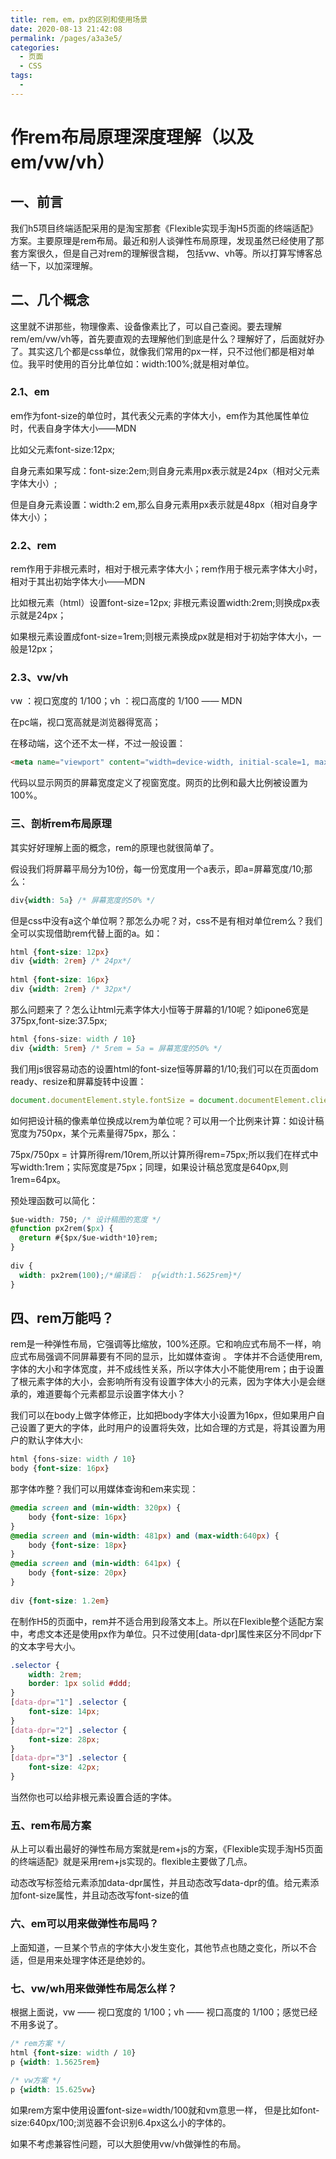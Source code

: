 ```yaml
---
title: rem，em，px的区别和使用场景
date: 2020-08-13 21:42:08
permalink: /pages/a3a3e5/
categories: 
  - 页面
  - CSS
tags: 
  - 
---
```

#  作rem布局原理深度理解（以及em/vw/vh）
## 一、前言

我们h5项目终端适配采用的是淘宝那套《Flexible实现手淘H5页面的终端适配》方案。主要原理是rem布局。最近和别人谈弹性布局原理，发现虽然已经使用了那套方案很久，但是自己对rem的理解很含糊， 包括vw、vh等。所以打算写博客总结一下，以加深理解。

## 二、几个概念

这里就不讲那些，物理像素、设备像素比了，可以自己查阅。要去理解rem/em/vw/vh等，首先要直观的去理解他们到底是什么？理解好了，后面就好办了。其实这几个都是css单位，就像我们常用的px一样，只不过他们都是相对单位。我平时使用的百分比单位如：width:100%;就是相对单位。

### 2.1、em

em作为font-size的单位时，其代表父元素的字体大小，em作为其他属性单位时，代表自身字体大小——MDN

比如父元素font-size:12px;

自身元素如果写成：font-size:2em;则自身元素用px表示就是24px（相对父元素字体大小）;

但是自身元素设置：width:2 em,那么自身元素用px表示就是48px（相对自身字体大小）；

### 2.2、rem

rem作用于非根元素时，相对于根元素字体大小；rem作用于根元素字体大小时，相对于其出初始字体大小——MDN

比如根元素（html）设置font-size=12px; 非根元素设置width:2rem;则换成px表示就是24px；

如果根元素设置成font-size=1rem;则根元素换成px就是相对于初始字体大小，一般是12px；

### 2.3、vw/vh

vw ：视口宽度的 1/100；vh ：视口高度的 1/100 —— MDN

在pc端，视口宽高就是浏览器得宽高；

在移动端，这个还不太一样，不过一般设置：
```html
<meta name="viewport" content="width=device-width, initial-scale=1, maximum-scale=1">
```

代码以显示网页的屏幕宽度定义了视窗宽度。网页的比例和最大比例被设置为100%。

### 三、剖析rem布局原理

其实好好理解上面的概念，rem的原理也就很简单了。

假设我们将屏幕平局分为10份，每一份宽度用一个a表示，即a=屏幕宽度/10;那么：
```css
div{width: 5a} /* 屏幕宽度的50% */
```
但是css中没有a这个单位啊？那怎么办呢？对，css不是有相对单位rem么？我们全可以实现借助rem代替上面的a。如：
```css
html {font-size: 12px}
div {width: 2rem} /* 24px*/
 
html {font-size: 16px}
div {width: 2rem} /* 32px*/
```
那么问题来了？怎么让html元素字体大小恒等于屏幕的1/10呢？如ipone6宽是375px,font-size:37.5px;
```css
html {fons-size: width / 10}
div {width: 5rem} /* 5rem = 5a = 屏幕宽度的50% */
```
我们用js很容易动态的设置html的font-size恒等屏幕的1/10;我们可以在页面dom ready、resize和屏幕旋转中设置：
```js
document.documentElement.style.fontSize = document.documentElement.clientWidth / 10 + 'px';
```
如何把设计稿的像素单位换成以rem为单位呢？可以用一个比例来计算：如设计稿宽度为750px，某个元素量得75px，那么：

75px/750px = 计算所得rem/10rem,所以计算所得rem=75px;所以我们在样式中写width:1rem；实际宽度是75px；同理，如果设计稿总宽度是640px,则1rem=64px。

预处理函数可以简化：
```css
$ue-width: 750; /* 设计稿图的宽度 */
@function px2rem($px) {
  @return #{$px/$ue-width*10}rem;
}
 
div {
  width: px2rem(100);/*编译后：  p{width:1.5625rem}*/
}
```
## 四、rem万能吗？

rem是一种弹性布局，它强调等比缩放，100%还原。它和响应式布局不一样，响应式布局强调不同屏幕要有不同的显示，比如媒体查询
。
字体并不合适使用rem, 字体的大小和字体宽度，并不成线性关系，所以字体大小不能使用rem；由于设置了根元素字体的大小，会影响所有没有设置字体大小的元素，因为字体大小是会继承的，难道要每个元素都显示设置字体大小？

我们可以在body上做字体修正，比如把body字体大小设置为16px，但如果用户自己设置了更大的字体，此时用户的设置将失效，比如合理的方式是，将其设置为用户的默认字体大小:
```css
html {fons-size: width / 10}
body {font-size: 16px}  
```
那字体咋整？我们可以用媒体查询和em来实现：
```css
@media screen and (min-width: 320px) {
    body {font-size: 16px}
}
@media screen and (min-width: 481px) and (max-width:640px) {
    body {font-size: 18px}
}
@media screen and (min-width: 641px) {
    body {font-size: 20px}
}
 
div {font-size: 1.2em}
```
在制作H5的页面中，rem并不适合用到段落文本上。所以在Flexible整个适配方案中，考虑文本还是使用px作为单位。只不过使用[data-dpr]属性来区分不同dpr下的文本字号大小。
```css
.selector {
    width: 2rem;
    border: 1px solid #ddd;
}
[data-dpr="1"] .selector {
    font-size: 14px;
}
[data-dpr="2"] .selector {
    font-size: 28px;
}
[data-dpr="3"] .selector {
    font-size: 42px;
}
```
当然你也可以给非根元素设置合适的字体。

### 五、rem布局方案

从上可以看出最好的弹性布局方案就是rem+js的方案，《Flexible实现手淘H5页面的终端适配》就是采用rem+js实现的。flexible主要做了几点。

动态改写<meta>标签给<html>元素添加data-dpr属性，并且动态改写data-dpr的值。给<html>元素添加font-size属性，并且动态改写font-size的值

### 六、em可以用来做弹性布局吗？

上面知道，一旦某个节点的字体大小发生变化，其他节点也随之变化，所以不合适，但是用来处理字体还是绝妙的。

### 七、vw/wh用来做弹性布局怎么样？

根据上面说，vw —— 视口宽度的 1/100；vh —— 视口高度的 1/100；感觉已经不用多说了。
```css
/* rem方案 */
html {font-size: width / 10}
p {width: 1.5625rem}
 
/* vw方案 */
p {width: 15.625vw}
```
如果rem方案中使用设置font-size=width/100就和vm意思一样， 但是比如font-size:640px/100;浏览器不会识别6.4px这么小的字体的。

如果不考虑兼容性问题，可以大胆使用vw/vh做弹性的布局。